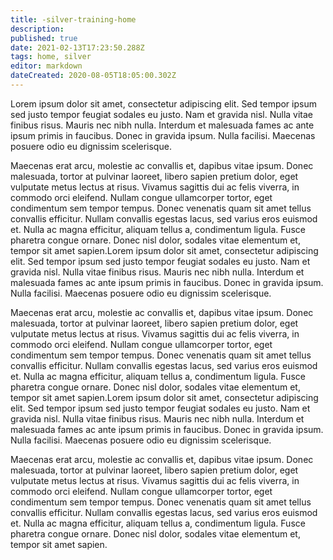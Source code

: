 ```yaml
---
title: -silver-training-home
description: 
published: true
date: 2021-02-13T17:23:50.288Z
tags: home, silver
editor: markdown
dateCreated: 2020-08-05T18:05:00.302Z
---
```



Lorem ipsum dolor sit amet, consectetur adipiscing elit. Sed tempor ipsum sed justo tempor feugiat sodales eu justo. Nam et gravida nisl. Nulla vitae finibus risus. Mauris nec nibh nulla. Interdum et malesuada fames ac ante ipsum primis in faucibus. Donec in gravida ipsum. Nulla facilisi. Maecenas posuere odio eu dignissim scelerisque.

Maecenas erat arcu, molestie ac convallis et, dapibus vitae ipsum. Donec malesuada, tortor at pulvinar laoreet, libero sapien pretium dolor, eget vulputate metus lectus at risus. Vivamus sagittis dui ac felis viverra, in commodo orci eleifend. Nullam congue ullamcorper tortor, eget condimentum sem tempor tempus. Donec venenatis quam sit amet tellus convallis efficitur. Nullam convallis egestas lacus, sed varius eros euismod et. Nulla ac magna efficitur, aliquam tellus a, condimentum ligula. Fusce pharetra congue ornare. Donec nisl dolor, sodales vitae elementum et, tempor sit amet sapien.Lorem ipsum dolor sit amet, consectetur adipiscing elit. Sed tempor ipsum sed justo tempor feugiat sodales eu justo. Nam et gravida nisl. Nulla vitae finibus risus. Mauris nec nibh nulla. Interdum et malesuada fames ac ante ipsum primis in faucibus. Donec in gravida ipsum. Nulla facilisi. Maecenas posuere odio eu dignissim scelerisque.

Maecenas erat arcu, molestie ac convallis et, dapibus vitae ipsum. Donec malesuada, tortor at pulvinar laoreet, libero sapien pretium dolor, eget vulputate metus lectus at risus. Vivamus sagittis dui ac felis viverra, in commodo orci eleifend. Nullam congue ullamcorper tortor, eget condimentum sem tempor tempus. Donec venenatis quam sit amet tellus convallis efficitur. Nullam convallis egestas lacus, sed varius eros euismod et. Nulla ac magna efficitur, aliquam tellus a, condimentum ligula. Fusce pharetra congue ornare. Donec nisl dolor, sodales vitae elementum et, tempor sit amet sapien.Lorem ipsum dolor sit amet, consectetur adipiscing elit. Sed tempor ipsum sed justo tempor feugiat sodales eu justo. Nam et gravida nisl. Nulla vitae finibus risus. Mauris nec nibh nulla. Interdum et malesuada fames ac ante ipsum primis in faucibus. Donec in gravida ipsum. Nulla facilisi. Maecenas posuere odio eu dignissim scelerisque.

Maecenas erat arcu, molestie ac convallis et, dapibus vitae ipsum. Donec malesuada, tortor at pulvinar laoreet, libero sapien pretium dolor, eget vulputate metus lectus at risus. Vivamus sagittis dui ac felis viverra, in commodo orci eleifend. Nullam congue ullamcorper tortor, eget condimentum sem tempor tempus. Donec venenatis quam sit amet tellus convallis efficitur. Nullam convallis egestas lacus, sed varius eros euismod et. Nulla ac magna efficitur, aliquam tellus a, condimentum ligula. Fusce pharetra congue ornare. Donec nisl dolor, sodales vitae elementum et, tempor sit amet sapien.